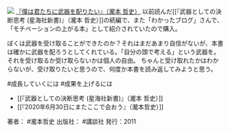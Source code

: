 [![](https://images-fe.ssl-images-amazon.com/images/I/41Orzvr-U9L._SL160_.jpg)](http://www.amazon.co.jp/exec/obidos/ASIN/4062170663/choiyaki81-22/ref=nosim)
[『僕は君たちに武器を配りたい』（瀧本 哲史）](http://www.amazon.co.jp/exec/obidos/ASIN/4062170663/choiyaki81-22/ref=nosim)
以前読んだ[[『武器としての決断思考 (星海社新書)』（瀧本 哲史）]]の続編で、また「わかったブログ」さんで、「モチベーションの上がる本」として紹介されていたので購入。

ぼくは武器を受け取ることができたのか？それはまだあまり自信がないが、本書は確かに武器を配ろうとしてくれている。「自分の頭で考える」という武器を。それを受け取るか受け取らないかは個人の自由。
ちゃんと受け取れたかはわからないが、受け取りたいと思うので、何度か本書を読み返してみようと思う。

#成長していくには #成果を上げるには 

- [[『武器としての決断思考 (星海社新書)』（瀧本 哲史）]]
- [[『2020年6月30日にまたここで会おう』（瀧本哲史）]]

著者： #瀧本哲史 
出版社： #講談社
発行：2011